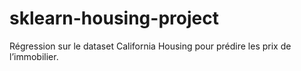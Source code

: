 # sklearn-housing-project
Régression sur le dataset California Housing pour prédire les prix de l’immobilier.
